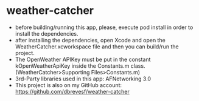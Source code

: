 # weather-catcher

- before building/running this app, please, execute pod install in order to install the dependencies. 
- after installing the dependencies, open Xcode and open the WeatherCatcher.xcworkspace file and then you can build/run the project. 
- The OpenWeather APIKey must be put in the constant kOpenWeatherApiKey inside the Constants.m class. (WeatherCatcher>Supporting Files>Constants.m) 
- 3rd-Party libraries used in this app: AFNetworking 3.0
- This project is also on my GitHub account: https://github.com/dbrevesf/weather-catcher
